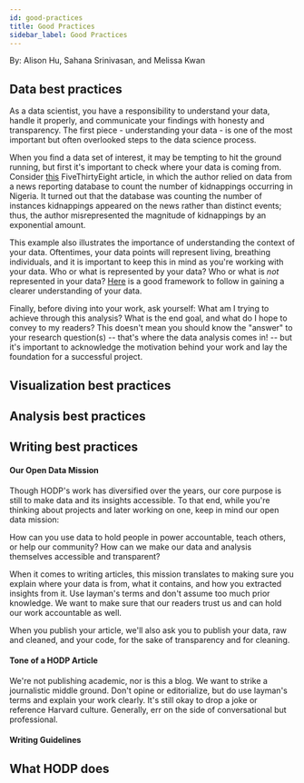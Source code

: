 ```yaml
---
id: good-practices
title: Good Practices
sidebar_label: Good Practices
---
```


By: Alison Hu, Sahana Srinivasan, and Melissa Kwan


## Data best practices

As a data scientist, you have a responsibility to understand your data, handle it properly, and communicate your findings with honesty and transparency. The first piece - understanding your data - is one of the most important but often overlooked steps to the data science process.

When you find a data set of interest, it may be tempting to hit the ground running, but first it's important to check where your data is coming from. Consider [this](https://fivethirtyeight.com/features/nigeria-kidnapping/) FiveThirtyEight article, in which the author relied on data from a news reporting database to count the number of kidnappings occurring in Nigeria. It turned out that the database was counting the number of instances kidnappings appeared on the news rather than distinct events; thus, the author misrepresented the magnitude of kidnappings by an exponential amount.

This example also illustrates the importance of understanding the context of your data. Oftentimes, your data points will represent living, breathing individuals, and it is important to keep this in mind as you're working with your data. Who or what is represented by your data? Who or what is *not* represented in your data? [Here](https://gijn.org/2017/03/27/data-biographies-getting-to-know-your-data/) is a good framework to follow in gaining a clearer understanding of your data.

Finally, before diving into your work, ask yourself: What am I trying to achieve through this analysis? What is the end goal, and what do I hope to convey to my readers? This doesn't mean you should know the "answer" to your research question(s) -- that's where the data analysis comes in! -- but it's important to acknowledge the motivation behind your work and lay the foundation for a successful project.

## Visualization best practices

## Analysis best practices

## Writing best practices

#### Our Open Data Mission

Though HODP's work has diversified over the years, our core purpose is still to make data and its insights accessible. To that end, while you're thinking about projects and later working on one, keep in mind our open data mission:

How can you use data to hold people in power accountable, teach others, or help our community? How can we make our data and analysis themselves accessible and transparent?

When it comes to writing articles, this mission translates to making sure you explain where your data is from, what it contains, and how you extracted insights from it. Use layman's terms and don't assume too much prior knowledge. We want to make sure that our readers trust us and can hold our work accountable as well.

When you publish your article, we'll also ask you to publish your data, raw and cleaned, and your code, for the sake of transparency and for cleaning.

#### Tone of a HODP Article

We're not publishing academic, nor is this a blog. We want to strike a journalistic middle ground. Don't opine or editorialize, but do use layman's terms and explain your work clearly. It's still okay to drop a joke or reference Harvard culture. Generally, err on the side of conversational but professional. 

#### Writing Guidelines

## What HODP does



